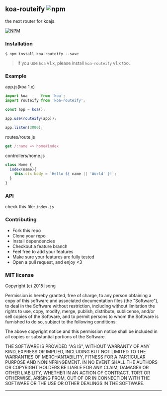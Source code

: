 ## koa-routeify ![npm](https://badge.fury.io/js/koa-routeify.png)

the next router for koajs.

[![NPM](https://nodei.co/npm/koa-routeify.png?months=1&downloads=true&downloadRank=true&stars=true)](https://npmjs.org/koa-routeify)

### Installation

````
$ npm install koa-routeify --save
````

> If you use `koa` v1.x, please install `koa-routeify` v1.x too.

### Example

app.js(koa 1.x)

````javascript
import koa      from 'koa';
import routeify from 'koa-routeify';

const app = koa();

app.use(routeify(app));

app.listen(3000);
````
routes/route.js

```javascript
get /:name => home#index
```

controllers/home.js

```javascript
class Home {
  index(name){
    this.ctx.body = `Hello ${ name || 'World' }!`;
  }
}
```

### API
check this file: `index.js`

### Contributing
- Fork this repo
- Clone your repo
- Install dependencies
- Checkout a feature branch
- Feel free to add your features
- Make sure your features are fully tested
- Open a pull request, and enjoy <3

### MIT license
Copyright (c) 2015 lsong

Permission is hereby granted, free of charge, to any person obtaining a copy
of this software and associated documentation files (the &quot;Software&quot;), to deal
in the Software without restriction, including without limitation the rights
to use, copy, modify, merge, publish, distribute, sublicense, and/or sell
copies of the Software, and to permit persons to whom the Software is
furnished to do so, subject to the following conditions:

The above copyright notice and this permission notice shall be included in
all copies or substantial portions of the Software.

THE SOFTWARE IS PROVIDED &quot;AS IS&quot;, WITHOUT WARRANTY OF ANY KIND, EXPRESS OR
IMPLIED, INCLUDING BUT NOT LIMITED TO THE WARRANTIES OF MERCHANTABILITY,
FITNESS FOR A PARTICULAR PURPOSE AND NONINFRINGEMENT. IN NO EVENT SHALL THE
AUTHORS OR COPYRIGHT HOLDERS BE LIABLE FOR ANY CLAIM, DAMAGES OR OTHER
LIABILITY, WHETHER IN AN ACTION OF CONTRACT, TORT OR OTHERWISE, ARISING FROM,
OUT OF OR IN CONNECTION WITH THE SOFTWARE OR THE USE OR OTHER DEALINGS IN
THE SOFTWARE.

---

